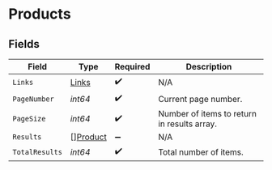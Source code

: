 # Products


## Fields

| Field                                       | Type                                        | Required                                    | Description                                 |
| ------------------------------------------- | ------------------------------------------- | ------------------------------------------- | ------------------------------------------- |
| `Links`                                     | [Links](../../models/shared/links.md)       | :heavy_check_mark:                          | N/A                                         |
| `PageNumber`                                | *int64*                                     | :heavy_check_mark:                          | Current page number.                        |
| `PageSize`                                  | *int64*                                     | :heavy_check_mark:                          | Number of items to return in results array. |
| `Results`                                   | [][Product](../../models/shared/product.md) | :heavy_minus_sign:                          | N/A                                         |
| `TotalResults`                              | *int64*                                     | :heavy_check_mark:                          | Total number of items.                      |